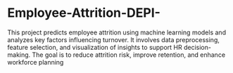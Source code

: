 # Employee-Attrition-DEPI-
This project predicts employee attrition using machine learning models and analyzes key factors influencing turnover. It involves data preprocessing, feature selection, and visualization of insights to support HR decision-making. The goal is to reduce attrition risk, improve retention, and enhance workforce planning
